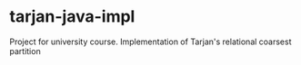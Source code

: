 # tarjan-java-impl
Project for university course. Implementation of Tarjan's relational coarsest partition

